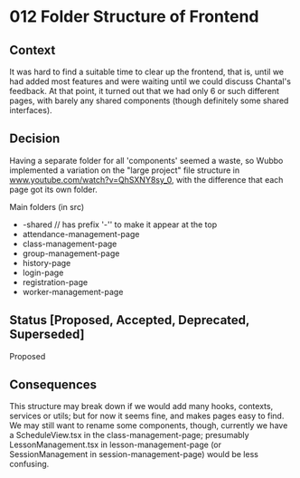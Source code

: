 # 012 Folder Structure of Frontend

## Context

It was hard to find a suitable time to clear up the frontend, that is, until we had added most features and were waiting until we could discuss Chantal's feedback. At that point, it turned out that we had only 6 or such different pages, with barely any shared components (though definitely some shared interfaces).

## Decision

Having a separate folder for all 'components' seemed a waste, so Wubbo implemented a variation on the "large project" file structure in www.youtube.com/watch?v=QhSXNY8sy_0, with the difference that each page got its own folder.

Main folders (in src)
- -shared // has prefix '-'' to make it appear at the top
- attendance-management-page
- class-management-page
- group-management-page
- history-page
- login-page
- registration-page
- worker-management-page


## Status [Proposed, Accepted, Deprecated, Superseded]

Proposed

## Consequences

This structure may break down if we would add many hooks, contexts, services or utils; but for now it seems fine, and makes pages easy to find. We may still want to rename some components, though, currently we have a ScheduleView.tsx in the class-management-page; presumably LessonManagement.tsx in lesson-management-page (or SessionManagement in session-management-page) would be less confusing. 
